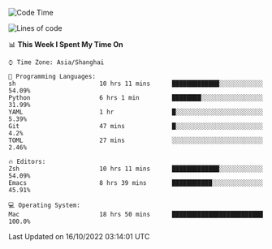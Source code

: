 <!--START_SECTION:waka-->
![Code Time](http://img.shields.io/badge/Code%20Time-917%20hrs%2011%20mins-blue)

![Lines of code](https://img.shields.io/badge/From%20Hello%20World%20I%27ve%20Written-22%20Thousand%20lines%20of%20code-blue)

📊 **This Week I Spent My Time On** 

```text
⌚︎ Time Zone: Asia/Shanghai

💬 Programming Languages: 
sh                       10 hrs 11 mins      █████████████░░░░░░░░░░░░   54.09% 
Python                   6 hrs 1 min         ████████░░░░░░░░░░░░░░░░░   31.99% 
YAML                     1 hr                █░░░░░░░░░░░░░░░░░░░░░░░░   5.39% 
Git                      47 mins             █░░░░░░░░░░░░░░░░░░░░░░░░   4.2% 
TOML                     27 mins             ░░░░░░░░░░░░░░░░░░░░░░░░░   2.46%

🔥 Editors: 
Zsh                      10 hrs 11 mins      █████████████░░░░░░░░░░░░   54.09% 
Emacs                    8 hrs 39 mins       ███████████░░░░░░░░░░░░░░   45.91%

💻 Operating System: 
Mac                      18 hrs 50 mins      █████████████████████████   100.0%

```


 Last Updated on 16/10/2022 03:14:01 UTC
<!--END_SECTION:waka-->
